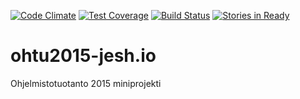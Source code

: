 [![Code Climate](https://codeclimate.com/github/Juzmach/ohtu2015-jesh.io/badges/gpa.svg)](https://codeclimate.com/github/Juzmach/ohtu2015-jesh.io)
[![Test Coverage](https://codeclimate.com/github/Juzmach/ohtu2015-jesh.io/badges/coverage.svg)](https://codeclimate.com/github/Juzmach/ohtu2015-jesh.io)
[![Build Status](https://travis-ci.org/Juzmach/ohtu2015-jesh.io.svg?branch=master)](https://travis-ci.org/Juzmach/ohtu2015-jesh.io)
[![Stories in Ready](https://badge.waffle.io/Juzmach/ohtu2015-jesh.io.png?label=ready&title=Ready)](https://waffle.io/Juzmach/ohtu2015-jesh.io)

# ohtu2015-jesh.io
Ohjelmistotuotanto 2015 miniprojekti

